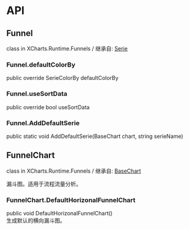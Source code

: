 # API

## Funnel

class in XCharts.Runtime.Funnels / 继承自: [Serie](https://xcharts-team.github.io/docs/api#serie)

### Funnel.defaultColorBy

public override SerieColorBy defaultColorBy  

### Funnel.useSortData

public override bool useSortData  

### Funnel.AddDefaultSerie

public static void AddDefaultSerie(BaseChart chart, string serieName)  

## FunnelChart

class in XCharts.Runtime.Funnels / 继承自: [BaseChart](https://xcharts-team.github.io/docs/api#basechart)

漏斗图。适用于流程流量分析。

### FunnelChart.DefaultHorizonalFunnelChart

public void DefaultHorizonalFunnelChart()  
生成默认的横向漏斗图。

